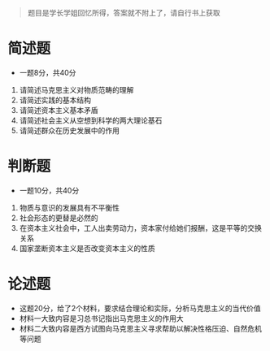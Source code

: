>题目是学长学姐回忆所得，答案就不附上了，请自行书上获取
# 简述题
- 一题8分，共40分
1. 请简述马克思主义对物质范畴的理解
2. 请简述实践的基本结构
3. 请简述资本主义基本矛盾
4. 请简述社会主义从空想到科学的两大理论基石
5. 请简述群众在历史发展中的作用

# 判断题
- 一题10分，共40分
1. 物质与意识的发展具有不平衡性
2. 社会形态的更替是必然的
3. 在资本主义社会中，工人出卖劳动力，资本家付给她们报酬，这是平等的交换关系
4. 国家垄断资本主义是否改变资本主义的性质

# 论述题
- 这题20分，给了2个材料，要求结合理论和实际，分析马克思主义的当代价值
- 材料一大致内容是习总书记指出马克思主义的作用大
- 材料二大致内容是西方试图向马克思主义寻求帮助以解决性格压迫、自然危机等问题